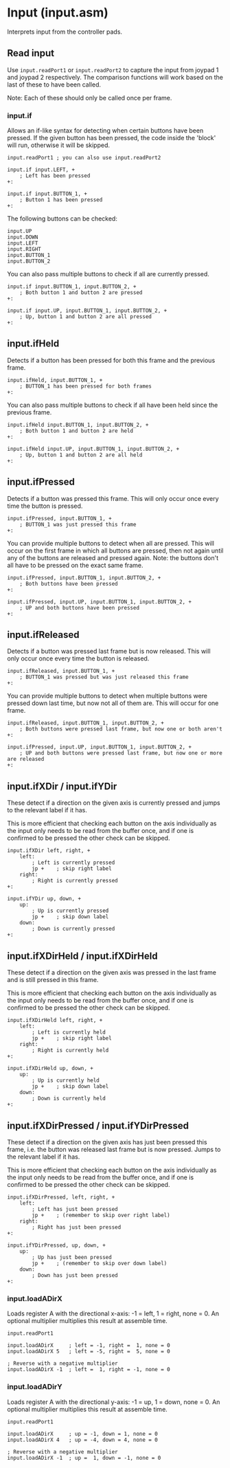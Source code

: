 # Input (input.asm)

Interprets input from the controller pads.

## Read input

Use `input.readPort1` or `input.readPort2` to capture the input from joypad 1 and joypad 2 respectively. The comparison functions will work based on the last of these to have been called.

Note: Each of these should only be called once per frame.

### input.if

Allows an if-like syntax for detecting when certain buttons have been pressed. If the given button has been pressed, the code inside the 'block' will run, otherwise it will be skipped.

```
input.readPort1 ; you can also use input.readPort2

input.if input.LEFT, +
    ; Left has been pressed
+:

input.if input.BUTTON_1, +
    ; Button 1 has been pressed
+:
```

The following buttons can be checked:

```
input.UP
input.DOWN
input.LEFT
input.RIGHT
input.BUTTON_1
input.BUTTON_2
```

You can also pass multiple buttons to check if all are currently pressed.

```
input.if input.BUTTON_1, input.BUTTON_2, +
    ; Both button 1 and button 2 are pressed
+:

input.if input.UP, input.BUTTON_1, input.BUTTON_2, +
    ; Up, button 1 and button 2 are all pressed
+:
```

## input.ifHeld

Detects if a button has been pressed for both this frame and the previous frame.

```
input.ifHeld, input.BUTTON_1, +
    ; BUTTON_1 has been pressed for both frames
+:
```

You can also pass multiple buttons to check if all have been held since the previous frame.

```
input.ifHeld input.BUTTON_1, input.BUTTON_2, +
    ; Both button 1 and button 2 are held
+:

input.ifHeld input.UP, input.BUTTON_1, input.BUTTON_2, +
    ; Up, button 1 and button 2 are all held
+:
```

## input.ifPressed

Detects if a button was pressed this frame. This will only occur once every time the button is pressed.

```
input.ifPressed, input.BUTTON_1, +
    ; BUTTON_1 was just pressed this frame
+:
```

You can provide multiple buttons to detect when all are pressed. This will occur on the first frame in which all buttons are pressed, then not again until any of the buttons are released and pressed again. Note: the buttons don't all have to be pressed on the exact same frame.

```
input.ifPressed, input.BUTTON_1, input.BUTTON_2, +
    ; Both buttons have been pressed
+:

input.ifPressed, input.UP, input.BUTTON_1, input.BUTTON_2, +
    ; UP and both buttons have been pressed
+:
```

## input.ifReleased

Detects if a button was pressed last frame but is now released. This will only occur once every time the button is released.

```
input.ifReleased, input.BUTTON_1, +
    ; BUTTON_1 was pressed but was just released this frame
+:
```

You can provide multiple buttons to detect when multiple buttons were pressed down last time, but now not all of them are. This will occur for one frame.

```
input.ifReleased, input.BUTTON_1, input.BUTTON_2, +
    ; Both buttons were pressed last frame, but now one or both aren't
+:

input.ifPressed, input.UP, input.BUTTON_1, input.BUTTON_2, +
    ; UP and both buttons were pressed last frame, but now one or more are released
+:
```

## input.ifXDir / input.ifYDir

These detect if a direction on the given axis is currently pressed and jumps to the relevant label if it has.

This is more efficient that checking each button on the axis individually as the input only needs to be read from the buffer once, and if one is confirmed to be pressed the other check can be skipped.

```
input.ifXDir left, right, +
    left:
        ; Left is currently pressed
        jp +    ; skip right label
    right:
        ; Right is currently pressed
+:

input.ifYDir up, down, +
    up:
        ; Up is currently pressed
        jp +    ; skip down label
    down:
        ; Down is currently pressed
+:
```

## input.ifXDirHeld / input.ifXDirHeld

These detect if a direction on the given axis was pressed in the last frame and is still pressed in this frame.

This is more efficient that checking each button on the axis individually as the input only needs to be read from the buffer once, and if one is confirmed to be pressed the other check can be skipped.

```
input.ifXDirHeld left, right, +
    left:
        ; Left is currently held
        jp +    ; skip right label
    right:
        ; Right is currently held
+:

input.ifXDirHeld up, down, +
    up:
        ; Up is currently held
        jp +    ; skip down label
    down:
        ; Down is currently held
+:
```

## input.ifXDirPressed / input.ifYDirPressed

These detect if a direction on the given axis has just been pressed this frame, i.e. the button was released last frame but is now pressed. Jumps to the relevant label if it has.

This is more efficient that checking each button on the axis individually as the input only needs to be read from the buffer once, and if one is confirmed to be pressed the other check can be skipped.

```
input.ifXDirPressed, left, right, +
    left:
        ; Left has just been pressed
        jp +    ; (remember to skip over right label)
    right:
        ; Right has just been pressed
+:

input.ifYDirPressed, up, down, +
    up:
        ; Up has just been pressed
        jp +    ; (remember to skip over down label)
    down:
        ; Down has just been pressed
+:
```

### input.loadADirX

Loads register A with the directional x-axis: -1 = left, 1 = right, none = 0. An optional multiplier multiplies this result at assemble time.

```
input.readPort1

input.loadADirX     ; left = -1, right =  1, none = 0
input.loadADirX 5   ; left = -5, right =  5, none = 0

; Reverse with a negative multiplier
input.loadADirX -1  ; left =  1, right = -1, none = 0
```

### input.loadADirY

Loads register A with the directional y-axis: -1 = up, 1 = down, none = 0. An optional multiplier multiplies this result at assemble time.

```
input.readPort1

input.loadADirX     ; up = -1, down = 1, none = 0
input.loadADirX 4   ; up = -4, down = 4, none = 0

; Reverse with a negative multiplier
input.loadADirX -1  ; up =  1, down = -1, none = 0
```